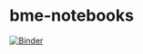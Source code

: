 # bme-notebooks


[![Binder](https://mybinder.org/badge_logo.svg)](https://mybinder.org/v2/gh/spritefullake/bme-notebooks/master)

